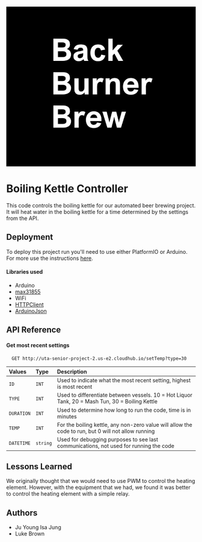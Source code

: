 
![Logo](https://raw.githubusercontent.com/Automated-Brewing-Project/Architectural-Design-Specifications/main/images/title.PNG)

    
# Boiling Kettle Controller

This code controls the boiling kettle for our automated beer brewing project. It will heat water in the boiling kettle for a time determined by the settings from the API.


## Deployment

To deploy this project run you'll need to use either PlatformIO or Arduino. For more use the instructions [here](https://randomnerdtutorials.com/installing-the-esp32-board-in-arduino-ide-windows-instructions/).

#### Libraries used ####
- Arduino
- [max31855](https://www.arduino.cc/reference/en/libraries/adafruit-max31855-library/)
- WiFi
- [HTTPClient](https://www.arduino.cc/reference/en/libraries/httpclient/)
- [ArduinoJson](https://arduinojson.org/)
  
## API Reference

#### Get most recent settings

```http
  GET http://uta-senior-project-2.us-e2.cloudhub.io/setTemp?type=30
```

| Values | Type     | Description                |
| :-------- | :------- | :------------------------- |
| `ID` | `INT` | Used to indicate what the most recent setting, highest is most recent |
| `TYPE` | `INT` | Used to differentiate between vessels. 10 = Hot Liquor Tank, 20 = Mash Tun, 30 = Boiling Kettle |
| `DURATION` | `INT` | Used to determine how long to run the code, time is in minutes |
| `TEMP` | `INT` | For the boiling kettle, any non-zero value will allow the code to run, but 0 will not allow running |
| `DATETIME` | `string` | Used for debugging purposes to see last communications, not used for running the code |


  
## Lessons Learned

We originally thought that we would need to use PWM to control the heating element. However, with the equipment that we had, we found it was better to control the heating element with a simple relay.

  
## Authors

- Ju Young Isa Jung
- Luke Brown
  
